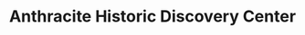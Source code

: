 ---
layout: repo
title: "Anthracite Historic Discovery Center"
id: 13672
permalink: repos/13672/
---